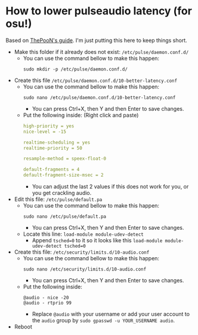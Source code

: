 # How to lower pulseaudio latency (for osu!)
Based on [ThePooN's guide](https://blog.thepoon.fr/osuLinuxAudioLatency/). I'm just putting this here to keep things short.

+ Make this folder if it already does not exist: `/etc/pulse/daemon.conf.d/`
    + You can use the command bellow to make this happen:
        ```
        sudo mkdir -p /etc/pulse/daemon.conf.d/
        ```
+ Create this file `/etc/pulse/daemon.conf.d/10-better-latency.conf`
    + You can use the command bellow to make this happen:
        ```
        sudo nano /etc/pulse/daemon.conf.d/10-better-latency.conf
        ```
        + You can press Ctrl+X, then Y and then Enter to save changes.
    + Put the following inside: (Right click and paste)
        ```yaml
        high-priority = yes
        nice-level = -15

        realtime-scheduling = yes
        realtime-priority = 50

        resample-method = speex-float-0

        default-fragments = 4
        default-fragment-size-msec = 2
        ```
        + You can adjust the last 2 values if this does not work for you, or you get crackling audio.
+ Edit this file: `/etc/pulse/default.pa`
    + You can use the command bellow to make this happen:
        ```
        sudo nano /etc/pulse/default.pa
        ```
        + You can press Ctrl+X, then Y and then Enter to save changes.
    + Locate this line: `load-module module-udev-detect`
        + Append `tsched=0` to it so it looks like this `load-module module-udev-detect tsched=0`
+ Create this file: `/etc/security/limits.d/10-audio.conf`
    + You can use the command bellow to make this happen:
        ```
        sudo nano /etc/security/limits.d/10-audio.conf
        ```
        + You can press Ctrl+X, then Y and then Enter to save changes.
    + Put the following inside:
        ```
        @audio - nice -20
        @audio - rtprio 99
        ```
        + Replace `@audio` with your username or add your user account to the `audio` group by `sudo gpasswd -u YOUR_USERNAME audio`.
+ Reboot
